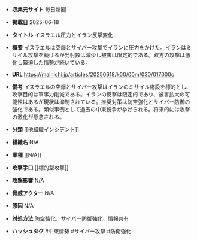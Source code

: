 - **収集元サイト**
毎日新聞

- **掲載日**
2025-06-18

- **タイトル**
イスラエル圧力とイラン反撃変化

- **概要**
イスラエルは空爆とサイバー攻撃でイランに圧力をかけた。イランはミサイル攻撃を続けるが発射数は減少し被害は限定的である。双方の攻撃は激化し緊迫した情勢が続いている。

- **URL**
https://mainichi.jp/articles/20250618/k00/00m/030/017000c

- **備考**
イスラエルの空爆とサイバー攻撃はイランのミサイル施設を標的とし、攻撃目的は軍事力削減である。イランの反撃は限定的であり、被害拡大の可能性はあるが現状は抑制されている。推奨対策は防空強化とサイバー防御の強化である。類似事例として過去の中東紛争が挙げられる。将来的には攻撃の激化が懸念される。

- **分類**
[[他組織インシデント]]

- **組織名**
N/A

- **業種**
[[N/A]]

- **攻撃手口**
[[標的型攻撃]]

- **攻撃影響**
N/A

- **脅威アクター**
N/A

- **原因**
N/A

- **対処方法**
防空強化、サイバー防御強化、情報共有

- **ハッシュタグ**
#中東情勢 #サイバー攻撃 #防衛強化
